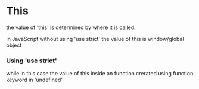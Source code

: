 # This

the value of 'this' is determined by where it is called.

in JavaScript without using 'use strict' the value of this is window/global object

### Using 'use strict'

while in this case the value of this inside an function crerated using function keyword in 'undefined'
